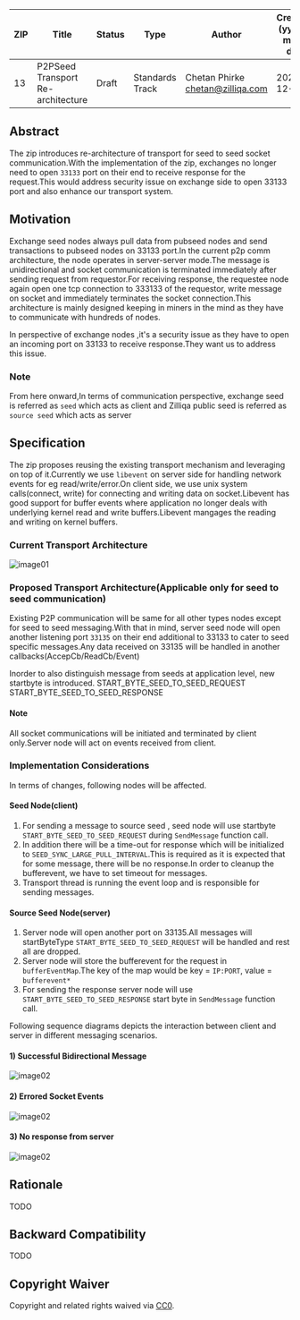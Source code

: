 | ZIP | Title | Status| Type | Author | Created (yyyy-mm-dd) | Updated (yyyy-mm-dd)
|--|--|--|--| -- | -- | -- |
| 13  | P2PSeed Transport Re-architecture | Draft | Standards Track  | Chetan Phirke <chetan@zilliqa.com> | 2020-12-10 | 2020-12-10


## Abstract
The zip introduces re-architecture of transport for seed to seed socket communication.With the implementation of the zip, exchanges no longer need to open `33133` port on their end to receive response for the request.This would address security issue on exchange side to open 33133 port and also enhance our transport system.

## Motivation
Exchange seed nodes always pull data from pubseed nodes and send transactions to pubseed nodes on 33133 port.In the current  p2p comm architecture, the node operates in server-server mode.The message is unidirectional and socket communication is terminated immediately after sending request from requestor.For receiving response, the requestee node again open one tcp connection to 333133 of the requestor, write message on socket and immediately terminates the socket connection.This architecture is mainly designed keeping in miners in the mind as they have to communicate with hundreds of nodes.

In perspective of exchange nodes ,it's a security issue as they have to open an incoming port on 33133 to receive response.They want us to address this issue.

### Note
From here onward,In terms of communication perspective, exchange seed is referred as `seed` which acts as client and Zilliqa public seed is referred as `source seed` which acts as server


## Specification

The zip proposes reusing the existing transport mechanism and leveraging on top of it.Currently we use `libevent` on server side for handling network events for eg read/write/error.On client side, we use unix system calls(connect, write) for connecting and writing data on socket.Libevent has good support for buffer events where application no longer deals with underlying kernel read and write buffers.Libevent mangages the reading and writing on kernel buffers.

### Current Transport Architecture

![image01](../assets/zip-13/Existing_Transport_Architecture.png)


### Proposed Transport Architecture(Applicable only for seed to seed communication)

Existing P2P communication will be same for all other types nodes except for seed to seed messaging.With that in mind, server seed node will open another listening port `33135` on their end additional to 33133 to cater to seed specific messages.Any data received on 33135 will be handled in another callbacks(AccepCb/ReadCb/Event)

Inorder to also distinguish message from seeds at application level, new startbyte is introduced.
START_BYTE_SEED_TO_SEED_REQUEST
START_BYTE_SEED_TO_SEED_RESPONSE

#### Note
All socket communications will be initiated and terminated by client only.Server node will act on events received from client.

### Implementation Considerations

In terms of changes, following nodes will be affected.

#### Seed Node(client)
1) For sending a message to source seed , seed node will use startbyte `START_BYTE_SEED_TO_SEED_REQUEST` during `SendMessage` function call.
2) In addition there will be a time-out for response which will be initialized to `SEED_SYNC_LARGE_PULL_INTERVAL`.This is required as it is expected that for some message, there will be no response.In order to cleanup the bufferevent, we have to set timeout for messages.
3) Transport thread is running the event loop and is responsible for sending messages.


#### Source Seed Node(server)
1) Server node will open another port on 33135.All messages will startByteType  `START_BYTE_SEED_TO_SEED_REQUEST` will be handled and rest all are dropped.
2) Server node will store the bufferevent for the request in `bufferEventMap`.The key of the map would be key = `IP:PORT`, value = `bufferevent*`
3) For sending the response server node will use `START_BYTE_SEED_TO_SEED_RESPONSE` start byte in `SendMessage` function call.

Following sequence diagrams depicts the interaction between client and server in different messaging scenarios.

#### 1) Successful Bidirectional Message

![image02](../assets/zip-13/P2PSeedCommunication_Scenario-1_Successful.png)




#### 2) Errored Socket Events



![image02](../assets/zip-13/P2PSeedCommunication_Error-Scenario.png)




#### 3) No response from server



![image02](../assets/zip-13/P2PSeedCommunication_No_Response_From_Server_Scenario.png)



## Rationale
TODO

## Backward Compatibility
TODO

## Copyright Waiver 

Copyright and related rights waived via [CC0](https://creativecommons.org/publicdomain/zero/1.0/).



